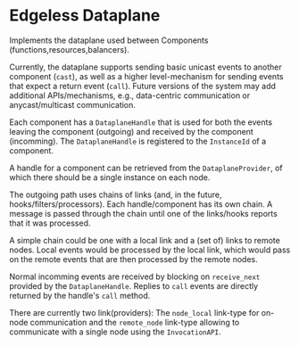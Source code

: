 # Edgeless Dataplane

Implements the dataplane used between Components (functions,resources,balancers).

Currently, the dataplane supports sending basic unicast events to another component (`cast`),
as well as a higher level-mechanism for sending events that expect a return event (`call`).
Future versions of the system may add additional APIs/mechanisms, e.g., data-centric communication or anycast/multicast communication.

Each component has a `DataplaneHandle` that is used for both the events leaving the component (outgoing) and received by the component (incomming).
The `DataplaneHandle` is registered to the `InstanceId` of a component.

A handle for a component can be retrieved from the `DataplaneProvider`, of which there should be a single instance on each node.

The outgoing path uses chains of links (and, in the future, hooks/filters/processors). Each handle/component has its own chain.
A message is passed through the chain until one of the links/hooks reports that it was processed.

A simple chain could be one with a local link and a (set of) links to remote nodes.
Local events would be processed by the local link, which would pass on the remote events that are then processed by the remote nodes.

Normal incomming events are received by blocking on `receive_next` provided by the `DataplaneHandle`.
Replies to `call` events are directly returned by the handle's `call` method.

There are currently two link(providers): The `node_local` link-type for on-node communication and the `remote_node` link-type allowing to communicate with a single node using the `InvocationAPI`. 